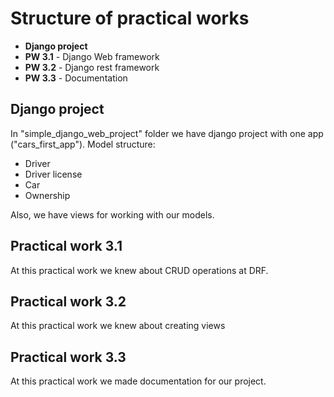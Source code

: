 #  Structure of practical works

* **Django project**
* **PW 3.1** - Django Web framework
* **PW 3.2** - Django rest framework
* **PW 3.3** - Documentation

## Django project

In "simple_django_web_project" folder we have django project with one app ("cars_first_app").
Model structure:

* Driver
* Driver license
* Car
* Ownership

Also, we have views for working with our models.

## Practical work 3.1

At this practical work we knew about CRUD operations at DRF.

## Practical work 3.2

At this practical work we knew about creating views

## Practical work 3.3

At this practical work we made documentation for our project.